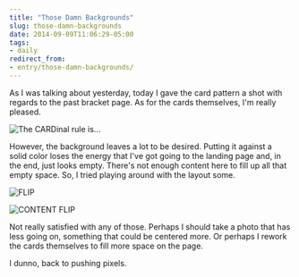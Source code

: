 ```yaml
---
title: "Those Damn Backgrounds"
slug: those-damn-backgrounds
date: 2014-09-09T11:06:29-05:00
tags:
- daily
redirect_from:
- entry/those-damn-backgrounds/
---
```

As I was talking about yesterday, today I gave the card pattern a shot with regards to the past bracket page. As for the cards themselves, I'm really pleased.

![](http://i.imgur.com/ObP2RYl.jpg "The CARDinal rule is...")

However, the background leaves a lot to be desired. Putting it against a solid color loses the energy that I've got going to the landing page and, in the end, just looks empty. There's not enough content here to fill up all that empty space. So, I tried playing around with the layout some.

![](http://i.imgur.com/mJgeC00.jpg "FLIP")

![](http://i.imgur.com/Cnw0N6Z.jpg "CONTENT FLIP")

Not really satisfied with any of those. Perhaps I should take a photo that has less going on, something that could be centered more. Or perhaps I rework the cards themselves to fill more space on the page.

I dunno, back to pushing pixels.
